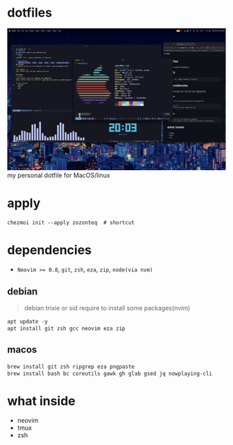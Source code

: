 # dotfiles
![preview](img/2024-10-27-20-03-11.png)
my personal dotfile for MacOS/linux
# apply
```shell
chezmoi init --apply zozonteq  # shortcut
```
# dependencies
- `Neovim >= 0.8`, `git`, `zsh`, `eza`, `zip`, `node(via nvm)`
## debian
> debian trixie or sid require to install some packages(nvim)
```
apt update -y
apt install git zsh gcc neovim eza zip 
```
## macos 
```shell
brew install git zsh ripgrep eza pngpaste 
brew install bash bc coreutils gawk gh glab gsed jq nowplaying-cli
```
# what inside
- neovim
- tmux
- zsh
